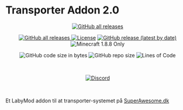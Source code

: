 # Transporter Addon 2.0

<p align="center">
  <a href="https://github.com/TFSMads/transporter/releases/"><img alt="GitHub all releases" src="https://img.shields.io/github/downloads/TFSMads/transporter/total"></a>
</p>
  
 
<p align="center">
  <a href="https://github.com/TFSMads/transporter/actions"><img alt="GitHub all releases" src="https://github.com/TFSMads/transporter/actions/workflows/build.yml/badge.svg"</a>
  <a href="LICENSE"><img src="https://img.shields.io/badge/license-General Public License-green.svg" alt="License"/></a>
  <a href="https://github.com/TFSMads/transporter/releases/latest/download/transporter.jar"><img alt="GitHub release (latest by date)" src="https://img.shields.io/github/v/release/TFSMads/transporter"></a>
  <img alt="Minecraft 1.8.8 Only" src="https://img.shields.io/badge/minecraft-1.8.8--1.19-brightgreen">
</p>

<p align="center">
  <img alt="GitHub code size in bytes" src="https://img.shields.io/github/languages/code-size/TFSMads/transporter">
  <img alt="GitHub repo size" src="https://img.shields.io/github/repo-size/TFSMads/transporter">
  <img src="https://tokei.rs/b1/github/TFSMads/transporter?category=code" alt="Lines of Code"/>
</p>

<br/>

<p align="center">
  <a href="https://discord.com/invite/YnAUwqXQwv" target="_blank"><img alt="Discord" src="https://img.shields.io/badge/discord-Klik%20her-%235865F2%20?style=for-the-badge&logo=discord"></a>
<p>
  
<br/>
  
Et LabyMod addon til at transporter-systemet på <a href="https://discord.gg/superawesomedk">SuperAwesome.dk</a>
